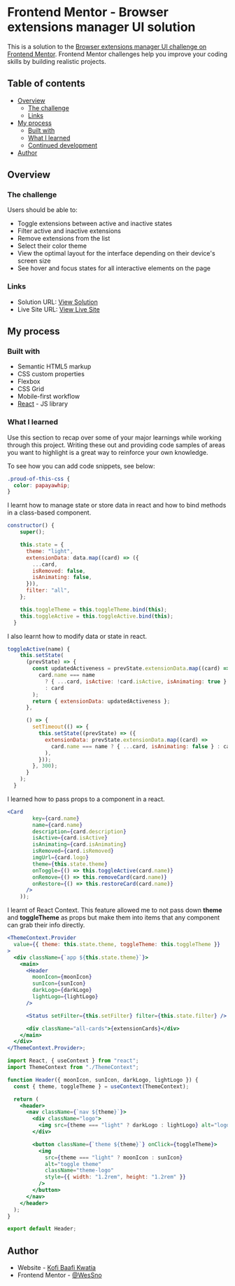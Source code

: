 # Frontend Mentor - Browser extensions manager UI solution

This is a solution to the [Browser extensions manager UI challenge on Frontend Mentor](https://www.frontendmentor.io/challenges/browser-extension-manager-ui-yNZnOfsMAp). Frontend Mentor challenges help you improve your coding skills by building realistic projects.

## Table of contents

- [Overview](#overview)
  - [The challenge](#the-challenge)
  - [Links](#links)
- [My process](#my-process)
  - [Built with](#built-with)
  - [What I learned](#what-i-learned)
  - [Continued development](#continued-development)
- [Author](#author)

## Overview

### The challenge

Users should be able to:

- Toggle extensions between active and inactive states
- Filter active and inactive extensions
- Remove extensions from the list
- Select their color theme
- View the optimal layout for the interface depending on their device's screen size
- See hover and focus states for all interactive elements on the page

### Links

- Solution URL: [View Solution](https://your-solution-url.com)
- Live Site URL: [View Live Site](https://your-live-site-url.com)

## My process

### Built with

- Semantic HTML5 markup
- CSS custom properties
- Flexbox
- CSS Grid
- Mobile-first workflow
- [React](https://reactjs.org/) - JS library

### What I learned

Use this section to recap over some of your major learnings while working through this project. Writing these out and providing code samples of areas you want to highlight is a great way to reinforce your own knowledge.

To see how you can add code snippets, see below:

```css
.proud-of-this-css {
  color: papayawhip;
}
```

I learnt how to manage state or store data in react and how to bind methods in a class-based component.

```jsx
constructor() {
    super();

    this.state = {
      theme: "light",
      extensionData: data.map((card) => ({
        ...card,
        isRemoved: false,
        isAnimating: false,
      })),
      filter: "all",
    };

    this.toggleTheme = this.toggleTheme.bind(this);
    this.toggleActive = this.toggleActive.bind(this);
  }
```

I also learnt how to modify data or state in react.

```jsx
toggleActive(name) {
    this.setState(
      (prevState) => {
        const updatedActiveness = prevState.extensionData.map((card) =>
          card.name === name
            ? { ...card, isActive: !card.isActive, isAnimating: true }
            : card
        );
        return { extensionData: updatedActiveness };
      },

      () => {
        setTimeout(() => {
          this.setState((prevState) => ({
            extensionData: prevState.extensionData.map((card) =>
              card.name === name ? { ...card, isAnimating: false } : card
            ),
          }));
        }, 300);
      }
    );
  }
```

I learned how to pass props to a component in a react.

```jsx
<Card
        key={card.name}
        name={card.name}
        description={card.description}
        isActive={card.isActive}
        isAnimating={card.isAnimating}
        isRemoved={card.isRemoved}
        imgUrl={card.logo}
        theme={this.state.theme}
        onToggle={() => this.toggleActive(card.name)}
        onRemove={() => this.removeCard(card.name)}
        onRestore={() => this.restoreCard(card.name)}
      />
    ));
```

I learnt of React Context. This feature allowed me to not pass down **theme** and **toggleTheme** as props but make them into items that any component can grab their info directly.

```jsx
<ThemeContext.Provider
  value={{ theme: this.state.theme, toggleTheme: this.toggleTheme }}
>
  <div className={`app ${this.state.theme}`}>
    <main>
      <Header
        moonIcon={moonIcon}
        sunIcon={sunIcon}
        darkLogo={darkLogo}
        lightLogo={lightLogo}
      />

      <Status setFilter={this.setFilter} filter={this.state.filter} />

      <div className="all-cards">{extensionCards}</div>
    </main>
  </div>
</ThemeContext.Provider>;

import React, { useContext } from "react";
import ThemeContext from "./ThemeContext";

function Header({ moonIcon, sunIcon, darkLogo, lightLogo }) {
  const { theme, toggleTheme } = useContext(ThemeContext);

  return (
    <header>
      <nav className={`nav ${theme}`}>
        <div className="logo">
          <img src={theme === "light" ? darkLogo : lightLogo} alt="logo" />
        </div>

        <button className={`theme ${theme}`} onClick={toggleTheme}>
          <img
            src={theme === "light" ? moonIcon : sunIcon}
            alt="toggle theme"
            className="theme-logo"
            style={{ width: "1.2rem", height: "1.2rem" }}
          />
        </button>
      </nav>
    </header>
  );
}

export default Header;
```

## Author

- Website - [Kofi Baafi Kwatia](https://github.com/WesSno)
- Frontend Mentor - [@WesSno](https://www.frontendmentor.io/profile/WesSno)
